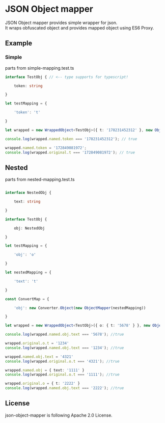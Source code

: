 # JSON Object mapper

JSON Object mapper provides simple wrapper for json.  
It wraps obfuscated object and provides mapped object using ES6 Proxy.

## Example

### Simple
parts from simple-mapping.test.ts
```typescript
interface TestObj { // <-- type supports for typescript!

    token: string

}

let testMapping = {

    'token': 't'

}

let wrapped = new WrappedObject<TestObj>({ t: '178231452312' }, new ObjectMapper(testMapping));

console.log(wrapped.named.token === '178231452312'); // true

wrapped.named.token = '172849081972';
console.log(wrapped.original.t === '172849081972'); // true
```
## Nested
parts from nested-mapping.test.ts
```typescript

interface NestedObj {

    text: string

}

interface TestObj {

    obj: NestedObj

}

let testMapping = {

    'obj': 'o'

}

let nestedMapping = {

    'text': 't'

}

const ConvertMap = {

    'obj': new Converter.Object(new ObjectMapper(nestedMapping))

}

let wrapped = new WrappedObject<TestObj>({ o: { t: '5678' } }, new ObjectMapper(testMapping, ConvertMap));

console.log(wrapped.named.obj.text === '5678'); //true

wrapped.original.o.t = '1234'
console.log(wrapped.named.obj.text === '1234'); //true

wrapped.named.obj.text = '4321'
console.log(wrapped.original.o.t === '4321'); //true

wrapped.named.obj = { text: '1111' }
console.log(wrapped.original.o.t === '1111'); //true

wrapped.original.o = { t: '2222' }
console.log(wrapped.named.obj.text === '2222'); //true

```

## License

json-object-mapper is following Apache 2.0 License.